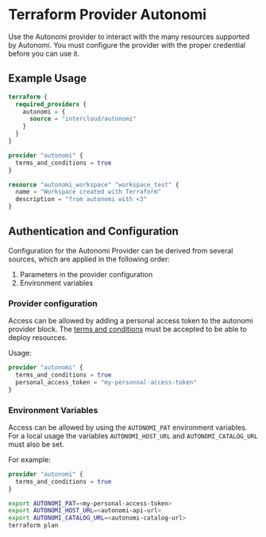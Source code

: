 # Terraform Provider Autonomi

Use the Autonomi provider to interact with the many resources supported by Autonomi. You must configure the provider with the proper credential before you can use it.

## Example Usage

```terraform
terraform {
  required_providers {
    autonomi = {
      source = "intercloud/autonomi"
    }
  }
}

provider "autonomi" {
  terms_and_conditions = true
}

resource "autonomi_workspace" "workspace_test" {
  name = "Workspace created with Terraform"
  description = "from autonomi with <3"
}
```

## Authentication and Configuration

Configuration for the Autonomi Provider can be derived from several sources, which are applied in the following order:

1. Parameters in the provider configuration
2. Environment variables

### Provider configuration

Access can be allowed by adding a personal access token to the autonomi provider block.
The [terms and conditions](https://docs.autonomi-platform.com/docs/legal) must be accepted to be able to deploy resources.

Usage:

```terraform
provider "autonomi" {
  terms_and_conditions = true
  personal_access_token = "my-personnal-access-token"
}
```

### Environment Variables

Access can be allowed by using the `AUTONOMI_PAT` environment variables. For a local usage the variables `AUTONOMI_HOST_URL` and `AUTONOMI_CATALOG_URL` must also be set.

For example:

```terraform
provider "autonomi" {
  terms_and_conditions = true
}
```

```bash
export AUTONOMI_PAT=<my-personal-access-token>
export AUTONOMI_HOST_URL=<autonomi-api-url>
export AUTONOMI_CATALOG_URL=<autonomi-catalog-url>
terraform plan
```